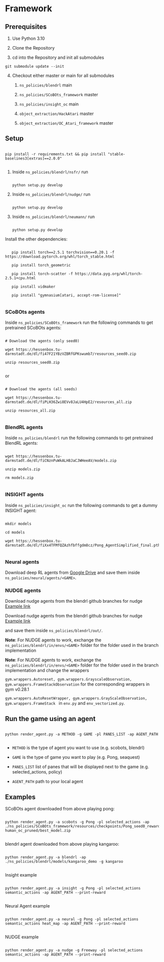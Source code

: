 # Framework
 
## Prerequisites
 
1. Use Python 3.10
 
2. Clone the Repository
 
3. cd into the Repository and init all submodules
 
``` git submodule update --init ```
 
4. Checkout either master or main for all submodules
 
   1. ``` ns_policies/blendrl ``` main
 
   2. ``` ns_policies/SCoBOts_framework ``` master
 
   3. ``` ns_policies/insight_oc ``` main
 
   4. ``` object_extraction/HackAtari ``` master
 
   5. ``` object_extraction/OC_Atari_framework ``` master
 
## Setup
 
```
 
pip install -r requirements.txt && pip install "stable-baselines3[extras]==2.0.0"
 
```
 
1. Inside ```ns_policies/blendrl/nsfr/``` run
 
    ```
 
    python setup.py develop
 
    ```
 
2. Inside ```ns_policies/blendrl/nudge/``` run
 
    ```
 
    python setup.py develop
 
    ```
 
3. Inside ```ns_policies/blendrl/neumann/``` run
 
    ```
 
    python setup.py develop
 
    ```
 
Install the other dependencies:
 
```
 
   pip install torch==2.5.1 torchvision==0.20.1 -f https://download.pytorch.org/whl/torch_stable.html
 
   pip install torch_geometric
 
   pip install torch-scatter -f https://data.pyg.org/whl/torch-2.5.1+cpu.html
 
   pip install vidmaker 
 
   pip install "gymnasium[atari, accept-rom-license]"
 
   ```
 
   
 
### SCoBOts agents
 
Inside ``` ns_policies/SCoBOts_framework ``` run the following commands to get pretrained SCoBOts agents:
 

 
```
 
# Download the agents (only seed0)
 
wget https://hessenbox.tu-darmstadt.de/dl/fi47F21YBzVZBRfGPKswumb7/resources_seed0.zip
 
unzip resources_seed0.zip
 
```
 
or
 
```
 
# Download the agents (all seeds)
 
wget https://hessenbox.tu-darmstadt.de/dl/fiPLH36Zwi8EVv8JaLU4HpE2/resources_all.zip
 
unzip resources_all.zip
 
```
 

 
### BlendRL agents
 
Inside ``` ns_policies/blendrl ``` run the following commands to get pretrained BlendRL agents:
 
```
 
wget https://hessenbox.tu-darmstadt.de/dl/fiCNznPuWkALH8JaCJWHeeAV/models.zip
 
unzip models.zip
 
rm models.zip
 
```
 

 
### INSIGHT agents
 
Inside ``` ns_policies/insight_oc ``` run the following commands to get a dummy INSIGHT agent:
 
```
 
mkdir models
 
cd models
 
wget https://hessenbox.tu-darmstadt.de/dl/fiXx4TFMfQZAzhfbffgdm8cz/Pong_AgentSimplified_final.pth
 
```
 

 
### Neural agents
 
Download deep RL agents from [Google Drive](https://drive.google.com/drive/folders/1-6l2A82dGlBZ52jlKEuo9vTCdOcfFZHJ?usp=sharing) and save them inside ``` ns_policies/neural/agents/<GAME> ```.
 

 
### NUDGE agents
 

Download nudge agents from the blendrl github branches for nudge [Example link](https://github.com/ml-research/blendrl/tree/Kangaroo-Nudge/out_kangaroo/runs/kangaroo_softmax_blender_logic_lr_0.00025_llr_0.00025_blr_0.00025_gamma_0.99_bentcoef_0.01_numenvs_50_steps_128__0)
 

Download nudge agents from the blendrl github branches for nudge [Example link](https://github.com/ml-research/blendrl/tree/Freeway/out_freeway/runs/freeway_softmax_blender_logic_lr_0.00025_llr_0.00025_blr_0.00025_gamma_0.99_bentcoef_0.01_numenvs_50_steps_128__0)
 
and save them inside ``` ns_policies/blendrl/out/ ```.
 

 

**Note**: For NUDGE agents to work, exchange the ``` ns_policies/blendrl/in/envs/<GAME> ``` folder for the <GAME> folder used in the branch implementation
 

**Note**: For NUDGE agents to work, exchange the ``` ns_policies/blendrl/in/envs/<GAME> ``` folder for the <GAME> folder used in the branch implementation and change the wrappers 
 

``gym.wrappers.Autoreset, gym.wrappers.GrayscaleObservation, gym.wrappers.FrameStackObservation`` for the corresponding wrappers in gym v0.28.1 
 

``gym.wrappers.AutoResetWrapper, gym.wrappers.GrayScaleObservation, gym.wrappers.FrameStack `` in ``env.py`` and ``env_vectorized.py``.
 

 
## Run the game using an agent
 

 
```
 
python render_agent.py -a METHOD -g GAME -pl PANES_LIST -ap AGENT_PATH
 
```
 

 
* ```METHOD``` is the type of agent you want to use (e.g. scobots, blendrl)
 
* ```GAME``` is the type of game you want to play (e.g. Pong, seaquest)
 
* ```PANES_LIST``` list of panes that will be displayed next to the game (e.g. selected_actions, policy)
 
* ```AGENT_PATH``` path to your local agent
 
  
 
## Examples
 
SCoBOts agent downloaded from above playing pong: 
 
``` 
 
python render_agent.py -a scobots -g Pong -pl selected_actions -ap ./ns_policies/SCoBOts_framework/resources/checkpoints/Pong_seed0_reward-human_oc_pruned/best_model.zip
 
```
 
blendrl agent downloaded from above playing kangaroo: 
 
``` 
 
python render_agent.py -a blendrl -ap ./ns_policies/blendrl/models/kangaroo_demo -g kangaroo
 
```
 
Insight example
 
```
 
python render_agent.py -a insight -g Pong -pl selected_actions semantic_actions -ap AGENT_PATH --print-reward
 
```
 
Neural Agent example
 
```
 
python render_agent.py -a neural -g Pong -pl selected_actions semantic_actions heat_map -ap AGENT_PATH --print-reward
 
```
 
NUDGE example
 
```
 
python render_agent.py -a nudge -g Freeway -pl selected_actions semantic_actions -ap AGENT_PATH --print-reward
